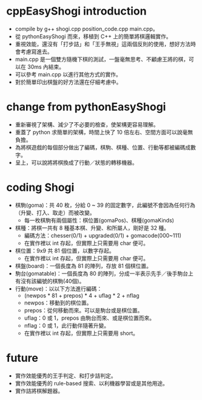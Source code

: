 # cppEasyShogi introduction
- compile by g++ shogi.cpp position_code.cpp main.cpp。
- 從 pythonEasyShogi 而來，移植到 C++ 上的簡單將棋邏輯實作。
- 重視效能，還沒有「打步詰」和「王手無視」這兩個反則的使用，想好方法時會考慮寫進去。
- main.cpp 是一個雙方隨機下棋的測試，一盤毫無思考、不顧慮王將的棋，可以在 30ms 內結束。
- 可以參考 main.cpp 以進行其他方式的實作。
- 對於簡單印出棋盤的好方法還在仔細考慮中。

# change from pythonEasyShogi
- 重新審視了架構、減少了不必要的檢查，使架構更容易理解。
- 重蓋了 python 求簡單的架構，時間上快了 10 倍左右、空間方面可以說毫無負擔。
- 為將棋遊戲的每個部分做出了編碼，棋駒、棋種、位置、行動等都被編碼成數字。
- 呈上，可以說將將棋換成了行動／狀態的轉移機器。

# coding Shogi
- 棋駒(goma)：共 40 枚，分給 0 ~ 39 的固定數字，此編號不會因為任何行為（升變、打入、取走）而被改變。
  - 每一枚棋駒有兩個屬性：棋位置(gomaPos)、棋種(gomaKinds)
- 棋種：將棋一共有 8 種基本棋、升變、和所屬人，剛好是 32 種。
  - 編碼方法：chesser(0/1) + upgraded(0/1) + gomacode(000~111)
  - 在實作裡以 int 存起，但實際上只需要用 char 便可。
- 棋位置：9x9 共 81 個位置，以數字存起。
  - 在實作裡以 int 存起，但實際上只需要用 char 便可。
- 棋盤(board)：一個長度為 81 的陣列，存放 81 個棋位置。
- 駒台(gomatable)：一個長度為 80 的陣列，分成一半表示先手／後手駒台上有沒有該編號的棋駒(40個)。
- 行動(move)：以以下方法進行編碼：
  - (newpos * 81 + prepos) * 4 + uflag * 2 + nflag
  - newpos：移動到的棋位置。
  - prepos：從何移動而來。可以是駒台或是棋位置。
  - uflag：0 或 1，prepos 由駒台而來、或是棋位置而來。
  - nflag：0 或 1，此行動伴隨著升變。
  - 在實作裡以 int 存起，但實際上只需要用 short。
# future
- 實作效能優秀的王手判定、和打步詰判定。
- 實作效能優秀的 rule-based 搜索、以利機器學習或是其他用途。
- 實作詰將棋解題器。
